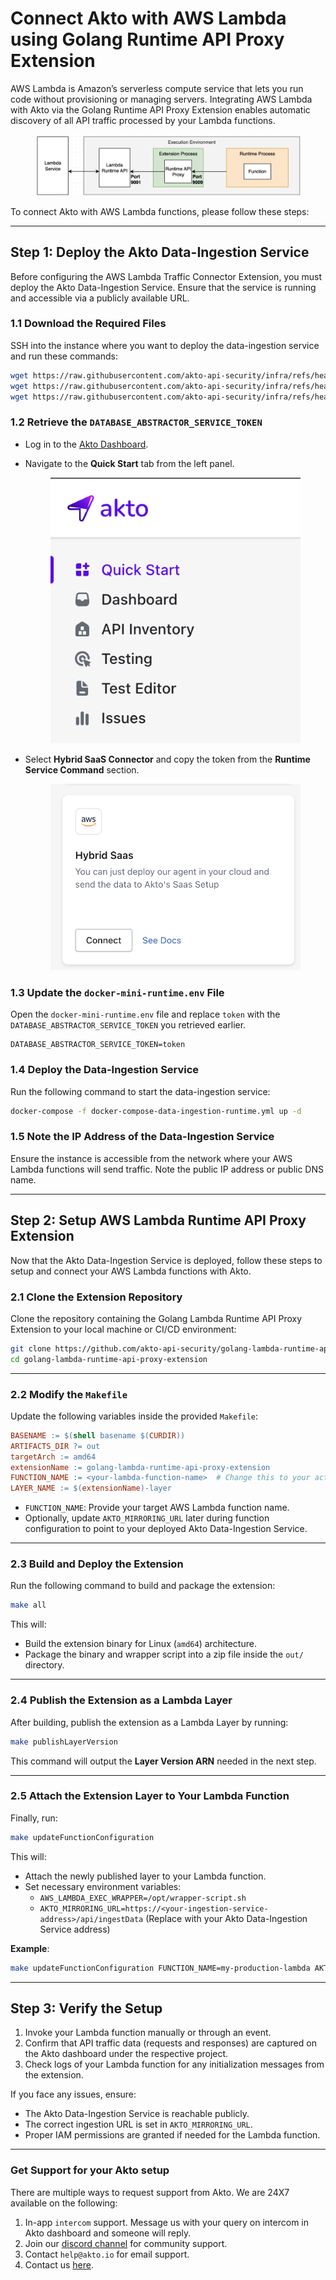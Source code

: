 # Connect Akto with AWS Lambda using Golang Runtime API Proxy Extension

AWS Lambda is Amazon’s serverless compute service that lets you run code without provisioning or managing servers. Integrating AWS Lambda with Akto via the Golang Runtime API Proxy Extension enables automatic discovery of all API traffic processed by your Lambda functions.

<figure><img src="../../.gitbook/assets/aws-lambda-runtime-extension.png" alt=""><figcaption></figcaption></figure>

To connect Akto with AWS Lambda functions, please follow these steps:

---

## Step 1: Deploy the Akto Data-Ingestion Service
Before configuring the AWS Lambda Traffic Connector Extension, you must deploy the Akto Data-Ingestion Service. Ensure that the service is running and accessible via a publicly available URL.

### 1.1 Download the Required Files

SSH into the instance where you want to deploy the data-ingestion service and run these commands:

```bash
wget https://raw.githubusercontent.com/akto-api-security/infra/refs/heads/feature/quick-setup/docker-compose-data-ingestion-runtime.yml
wget https://raw.githubusercontent.com/akto-api-security/infra/refs/heads/feature/quick-setup/data-ingestion-docker.env
wget https://raw.githubusercontent.com/akto-api-security/infra/refs/heads/feature/quick-setup/docker-mini-runtime.env
```

### 1.2 Retrieve the `DATABASE_ABSTRACTOR_SERVICE_TOKEN`

- Log in to the [Akto Dashboard](https://app.akto.io/).
- Navigate to the **Quick Start** tab from the left panel.
  
  <figure><img src="../../.gitbook/assets/Quick-Start.png" alt=""><figcaption></figcaption></figure>
  
- Select **Hybrid SaaS Connector** and copy the token from the **Runtime Service Command** section.

  <figure><img src="../../.gitbook/assets/HybridSaaSConnector.png" alt=""><figcaption></figcaption></figure>

### 1.3 Update the `docker-mini-runtime.env` File

Open the `docker-mini-runtime.env` file and replace `token` with the `DATABASE_ABSTRACTOR_SERVICE_TOKEN` you retrieved earlier.

```plaintext
DATABASE_ABSTRACTOR_SERVICE_TOKEN=token
```

### 1.4 Deploy the Data-Ingestion Service

Run the following command to start the data-ingestion service:

```bash
docker-compose -f docker-compose-data-ingestion-runtime.yml up -d
```

### 1.5 Note the IP Address of the Data-Ingestion Service

Ensure the instance is accessible from the network where your AWS Lambda functions will send traffic. Note the public IP address or public DNS name.

***

## Step 2: Setup AWS Lambda Runtime API Proxy Extension

Now that the Akto Data-Ingestion Service is deployed, follow these steps to setup and connect your AWS Lambda functions with Akto.

### 2.1 Clone the Extension Repository

Clone the repository containing the Golang Lambda Runtime API Proxy Extension to your local machine or CI/CD environment:

```bash
git clone https://github.com/akto-api-security/golang-lambda-runtime-api-proxy-extension.git
cd golang-lambda-runtime-api-proxy-extension
```

---

### 2.2 Modify the `Makefile`

Update the following variables inside the provided `Makefile`:

```Makefile
BASENAME := $(shell basename $(CURDIR))
ARTIFACTS_DIR ?= out
targetArch := amd64
extensionName := golang-lambda-runtime-api-proxy-extension
FUNCTION_NAME := <your-lambda-function-name>  # Change this to your actual Lambda function name
LAYER_NAME := $(extensionName)-layer
```

- `FUNCTION_NAME`: Provide your target AWS Lambda function name.
- Optionally, update `AKTO_MIRRORING_URL` later during function configuration to point to your deployed Akto Data-Ingestion Service.

---

### 2.3 Build and Deploy the Extension

Run the following command to build and package the extension:

```bash
make all
```

This will:

- Build the extension binary for Linux (`amd64`) architecture.
- Package the binary and wrapper script into a zip file inside the `out/` directory.

---

### 2.4 Publish the Extension as a Lambda Layer

After building, publish the extension as a Lambda Layer by running:

```bash
make publishLayerVersion
```

This command will output the **Layer Version ARN** needed in the next step.

---

### 2.5 Attach the Extension Layer to Your Lambda Function

Finally, run:

```bash
make updateFunctionConfiguration
```

This will:

- Attach the newly published layer to your Lambda function.
- Set necessary environment variables:
  - `AWS_LAMBDA_EXEC_WRAPPER=/opt/wrapper-script.sh`
  - `AKTO_MIRRORING_URL=https://<your-ingestion-service-address>/api/ingestData` (Replace with your Akto Data-Ingestion Service address)

**Example**:

```bash
make updateFunctionConfiguration FUNCTION_NAME=my-production-lambda AKTO_MIRRORING_URL=https://1.2.3.4/api/ingestData
```

---

## Step 3: Verify the Setup

1. Invoke your Lambda function manually or through an event.
2. Confirm that API traffic data (requests and responses) are captured on the Akto dashboard under the respective project.
3. Check logs of your Lambda function for any initialization messages from the extension.

If you face any issues, ensure:
- The Akto Data-Ingestion Service is reachable publicly.
- The correct ingestion URL is set in `AKTO_MIRRORING_URL`.
- Proper IAM permissions are granted if needed for the Lambda function.

---

### Get Support for your Akto setup

There are multiple ways to request support from Akto. We are 24X7 available on the following:

1. In-app `intercom` support. Message us with your query on intercom in Akto dashboard and someone will reply.
2. Join our [discord channel](https://www.akto.io/community) for community support.
3. Contact `help@akto.io` for email support.
4. Contact us [here](https://www.akto.io/contact-us).
